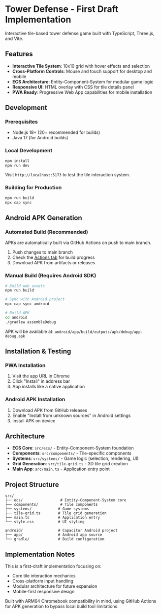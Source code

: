 # Tower Defense - First Draft Implementation

Interactive tile-based tower defense game built with TypeScript, Three.js, and Vite.

## Features

- **Interactive Tile System**: 10x10 grid with hover effects and selection
- **Cross-Platform Controls**: Mouse and touch support for desktop and mobile
- **ECS Architecture**: Entity-Component-System for modular game logic
- **Responsive UI**: HTML overlay with CSS for tile details panel
- **PWA Ready**: Progressive Web App capabilities for mobile installation

## Development

### Prerequisites
- Node.js 18+ (20+ recommended for builds)
- Java 17 (for Android builds)

### Local Development
```bash
npm install
npm run dev
```

Visit `http://localhost:5173` to test the tile interaction system.

### Building for Production
```bash
npm run build
npx cap sync
```

## Android APK Generation

### Automated Build (Recommended)
APKs are automatically built via GitHub Actions on push to main branch.

1. Push changes to main branch
2. Check the [Actions tab](../../actions) for build progress
3. Download APK from artifacts or releases

### Manual Build (Requires Android SDK)
```bash
# Build web assets
npm run build

# Sync with Android project  
npx cap sync android

# Build APK
cd android
./gradlew assembleDebug
```

APK will be available at: `android/app/build/outputs/apk/debug/app-debug.apk`

## Installation & Testing

### PWA Installation
1. Visit the app URL in Chrome
2. Click "Install" in address bar
3. App installs like a native application

### Android APK Installation
1. Download APK from GitHub releases
2. Enable "Install from unknown sources" in Android settings
3. Install APK on device

## Architecture

- **ECS Core**: `src/ecs/` - Entity-Component-System foundation
- **Components**: `src/components/` - Tile-specific components
- **Systems**: `src/systems/` - Game logic (selection, rendering, UI)
- **Grid Generation**: `src/tile-grid.ts` - 3D tile grid creation
- **Main App**: `src/main.ts` - Application entry point

## Project Structure

```
src/
├── ecs/                 # Entity-Component-System core
├── components/          # Tile components
├── systems/            # Game systems
├── tile-grid.ts        # Tile grid generation
├── main.ts             # Application entry
└── style.css           # UI styling

android/                # Capacitor Android project
├── app/                # Android app source
└── gradle/             # Build configuration
```

## Implementation Notes

This is a first-draft implementation focusing on:
- Core tile interaction mechanics
- Cross-platform input handling
- Modular architecture for future expansion
- Mobile-first responsive design

Built with ARM64 Chromebook compatibility in mind, using GitHub Actions for APK generation to bypass local build tool limitations.